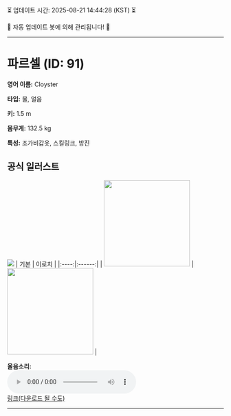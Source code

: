 
⏳ 업데이트 시간: 2025-08-21 14:44:28 (KST) ⏳

🤖 자동 업데이트 봇에 의해 관리됩니다! 🤖

---

# 파르셀 (ID: 91)
**영어 이름:** Cloyster

**타입:** 물, 얼음

**키:** 1.5 m

**몸무게:** 132.5 kg

**특성:** 조가비갑옷, 스킬링크, 방진

## 공식 일러스트
![](https://raw.githubusercontent.com/PokeAPI/sprites/master/sprites/pokemon/other/official-artwork/91.png)
| 기본 | 이로치 |
|:----:|:------:|
| <img src="http://play.pokemonshowdown.com/sprites/ani/cloyster.gif" width="200"> | <img src="http://play.pokemonshowdown.com/sprites/ani-shiny/cloyster.gif" width="200"> |

**울음소리:**<br><audio controls src="https://raw.githubusercontent.com/PokeAPI/cries/main/cries/pokemon/latest/91.ogg"></audio><br> [링크(다운로드 될 수도)](https://raw.githubusercontent.com/PokeAPI/cries/main/cries/pokemon/latest/91.ogg)


---
